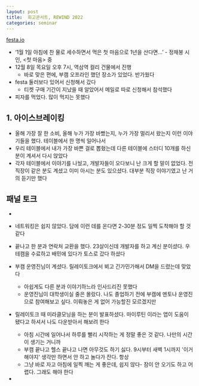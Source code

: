 ```yaml
---
layout: post
title:  회고콘서트, REWIND 2022
categories: seminar
---
```

[festa.io](https://festa.io/events/2911)
- ‘1월 1일 아침에 찬 물로 세수하면서 먹은 첫 마음으로 1년을 산다면…’ - 정채봉 시인, <첫 마음> 중
- 12월 8일 목요일 오후 7시, 역삼역 컬리 건물에서 진행
  - 바로 맞은 편에, 부캠 오프라인 했던 장소가 있었다. 반가웠다
- festa 둘러보다 있어서 신청해서 갔다
  - 티켓 구매 기간이 지났을 때 알았어서 메일로 따로 신청해서 참석했다
- 피자를 먹었다. 많이 먹지는 못했다

## 1. 아이스브레이킹
- 올해 가장 잘 한 소비, 올해 누가 가장 바빴는지, 누가 가장 멀리서 왔는지 이런 이야기들을 했다. 테이블에서 한 명씩 일어나서
- 우리 테이블에서 내가 가장 바쁜 걸로 뽑혔는데 다른 테이블에 스터디 10개를 하신 분이 계셔서 다시 앉았다
- 각자 테이블에서 이야기를 나눴고, 개발자들이 오다보니 난 크게 할 말이 없었다. 전 직장이 같은 분도 계셨고 이미 아시는 분도 있으셨다. 대부분 직장 이야기였고 난 거의 듣기만 했다

## 패널 토크
- 

- 네트워킹은 쉽지 않았다. 담에 이런 데를 온다면 2-30분 정도 일찍 도착해야 할 것 같다
- 끝나고 한 분과 연락처 교환을 했다. 23살이신데 개발자를 하고 계신 분이셨다. 우테캠을 수료하고 배민에 있다가 토스로 갔다 하셨다
- 부캠 운영진님이 계셨다. 릴레이토크에서 뵈고 긴가민가해서 DM을 드렸는데 맞았다
  - 아쉽게도 다른 분과 이야기하느라 인사드리진 못했다
  - 운영진님이 대학생이실 줄은 몰랐다. 나도 졸업하기 전에 부캠에 멘토나 운영진으로 참여해보고 싶다. 이뤄놓은 게 없어 가능할진 모르겠지만
- 릴레이토크 때 미라클모닝을 하는 분이 발표하셨다. 마이루틴 이라는 앱이 도움이 됐다고 하셔서 나도 다운받아서 해보려 한다
  - 아침 시간에 일어나서 하루를 빨리 시작하는 게 정말 좋은 것 같다. 나만의 시간이 생기는 거니까
  - 부캠 끝나고 헬스 끝나고 나면 아무것도 하기 싫다. 9시부터 새벽 1시까지 '이거 해야지' 생각만 하면서 안 하고 놀다가 잔다. 항상
  - 그냥 바로 자고 아침에 일찍 깨는 게 좋은데, 쉽지 않다- 잠이 안 오기도 하고 어렵다. 그래도 해야 한다
- 